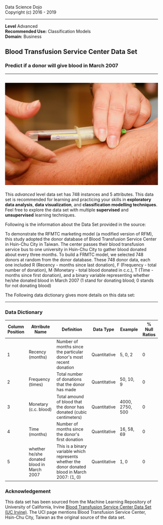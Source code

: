 Data Science Dojo <br/>
Copyright (c) 2016 - 2019

---

**Level** Advanced <br/>
**Recommended Use:** Classification Models<br/>
**Domain:** Business<br/> 

## Blood Transfusion Service Center Data Set 

### Predict if a donor will give blood in March 2007 


---
![](hush-naidoo-1170844-unsplash.jpg)
---

This *advanced* level data set has 748 instances and 5 attributes.
This data set is recommended for learning and practicing your skills in **exploratory data analysis**, **data visualization**, and **classification modelling techniques**. 
Feel free to explore the data set with multiple **supervised** and **unsupervised** learning techniques.

Following is the information about the Data Set provided in the source:

To demonstrate the RFMTC marketing model (a modified version of RFM), this study adopted the donor database of Blood Transfusion Service Center in Hsin-Chu City in Taiwan. The center passes their blood transfusion service bus to one university in Hsin-Chu City to gather blood donated about every three months. To 
build a FRMTC model, we selected 748 donors at random from the donor database. These 748 donor data, each one included R (Recency - months since last donation), F (Frequency - total number of donation), M (Monetary - total blood 
donated in c.c.), T (Time - months since first donation), and a binary variable representing whether he/she donated blood in March 2007 (1 stand for donating blood; 0 stands for not donating blood)

The Following data dictionary gives more details on this data set:

---

### Data Dictionary 

| Column   Position 	| Atrribute Name                               	| Definition                                                                                           	| Data Type    	| Example         	| % Null Ratios 	|
|-------------------	|----------------------------------------------	|------------------------------------------------------------------------------------------------------	|--------------	|-----------------	|---------------	|
| 1                 	| Recency (months)                             	| Number of   months since the particular donor's most recent donation                                 	| Quantitative 	| 5, 0, 2         	| 0             	|
| 2                 	| Frequency (times)                            	| Total number   of donations that the donor has made                                                  	| Quantitative 	| 50, 10, 9       	| 0             	|
| 3                 	| Monetary (c.c. blood)                        	| Total amound   of blood that the donor has donated (cubic centimeters)                               	| Quantitative 	| 4000, 2750, 500 	| 0             	|
| 4                 	| Time (months)                                	| Number of   months since the donor's first donation                                                  	| Quantitative 	| 16, 58, 69      	| 0             	|
| 5                 	| whether he/she donated blood in   March 2007 	| This is a   binary variable which represents whether the donor donated blood in March   2007: (1, 0) 	| Quantitative 	| 1, 0            	| 0             	|





### Acknowledgement


This data set has been sourced from the Machine Learning Repository of University of California, Irvine [Blood Transfusion Service Center Data Set (UC Irvine)](https://archive.ics.uci.edu/ml/datasets/Blood+Transfusion+Service+Center). The UCI page mentions Blood Transfusion Service Center, Hsin-Chu City, Taiwan as the original source of the data set.  